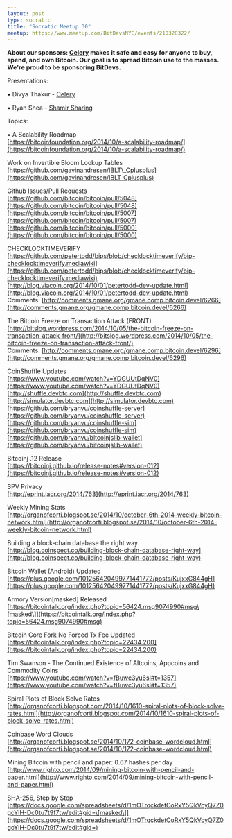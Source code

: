 ```yaml
---
layout: post
type: socratic
title: "Socratic Meetup 30"
meetup: https://www.meetup.com/BitDevsNYC/events/210328322/
---
```


**About our sponsors: [Celery](http://gocelery.com/) makes it safe and easy for anyone to buy, spend, and own Bitcoin. Our goal is to spread Bitcoin use to the masses. We're proud to be sponsoring BitDevs.**

Presentations:

• Divya Thakur - [Celery](http://gocelery.com/)

• Ryan Shea - [Shamir Sharing](https://github.com/onenameio/secret-sharing)

Topics:

• A Scalability Roadmap  
[](https://bitcoinfoundation.org/2014/10/a-scalability-roadmap/)[https://bitcoinfoundation.org/2014/10/a-scalability-roadmap/](https://bitcoinfoundation.org/2014/10/a-scalability-roadmap/)

Work on Invertible Bloom Lookup Tables  
[](https://github.com/gavinandresen/IBLT_Cplusplus)[https://github.com/gavinandresen/IBLT\_Cplusplus](https://github.com/gavinandresen/IBLT_Cplusplus)

Github Issues/Pull Requests  
[](https://github.com/bitcoin/bitcoin/pull/5048)[https://github.com/bitcoin/bitcoin/pull/5048](https://github.com/bitcoin/bitcoin/pull/5048)  
[](https://github.com/bitcoin/bitcoin/pull/5007)[https://github.com/bitcoin/bitcoin/pull/5007](https://github.com/bitcoin/bitcoin/pull/5007)  
[](https://github.com/bitcoin/bitcoin/pull/5000)[https://github.com/bitcoin/bitcoin/pull/5000](https://github.com/bitcoin/bitcoin/pull/5000)

CHECKLOCKTIMEVERIFY  
[](https://github.com/petertodd/bips/blob/checklocktimeverify/bip-checklocktimeverify.mediawiki)[https://github.com/petertodd/bips/blob/checklocktimeverify/bip-checklocktimeverify.mediawiki](https://github.com/petertodd/bips/blob/checklocktimeverify/bip-checklocktimeverify.mediawiki)  
[](http://blog.viacoin.org/2014/10/01/petertodd-dev-update.html)[http://blog.viacoin.org/2014/10/01/petertodd-dev-update.html](http://blog.viacoin.org/2014/10/01/petertodd-dev-update.html)  
Comments: [](http://comments.gmane.org/gmane.comp.bitcoin.devel/6266)[http://comments.gmane.org/gmane.comp.bitcoin.devel/6266](http://comments.gmane.org/gmane.comp.bitcoin.devel/6266)

The Bitcoin Freeze on Transaction Attack (FRONT)  
[](http://bitslog.wordpress.com/2014/10/05/the-bitcoin-freeze-on-transaction-attack-front/)[http://bitslog.wordpress.com/2014/10/05/the-bitcoin-freeze-on-transaction-attack-front/](http://bitslog.wordpress.com/2014/10/05/the-bitcoin-freeze-on-transaction-attack-front/)  
Comments: [](http://comments.gmane.org/gmane.comp.bitcoin.devel/6296)[http://comments.gmane.org/gmane.comp.bitcoin.devel/6296](http://comments.gmane.org/gmane.comp.bitcoin.devel/6296)

CoinShuffle Updates  
[](https://www.youtube.com/watch?v=YDGUUtDqNV0)[https://www.youtube.com/watch?v=YDGUUtDqNV0](https://www.youtube.com/watch?v=YDGUUtDqNV0)  
[](http://shuffle.devbtc.com)[http://shuffle.devbtc.com](http://shuffle.devbtc.com)  
[](http://simulator.devbtc.com)[http://simulator.devbtc.com](http://simulator.devbtc.com)  
[](https://github.com/bryanvu/coinshuffle-server)[https://github.com/bryanvu/coinshuffle-server](https://github.com/bryanvu/coinshuffle-server)  
[](https://github.com/bryanvu/coinshuffle-sim)[https://github.com/bryanvu/coinshuffle-sim](https://github.com/bryanvu/coinshuffle-sim)  
[](https://github.com/bryanvu/bitcoinjslib-wallet)[https://github.com/bryanvu/bitcoinjslib-wallet](https://github.com/bryanvu/bitcoinjslib-wallet)

Bitcoinj .12 Release  
[](https://bitcoinj.github.io/release-notes#version-012)[https://bitcoinj.github.io/release-notes#version-012](https://bitcoinj.github.io/release-notes#version-012)

SPV Privacy  
[](http://eprint.iacr.org/2014/763)[http://eprint.iacr.org/2014/763](http://eprint.iacr.org/2014/763)

Weekly Mining Stats  
[](http://organofcorti.blogspot.se/2014/10/october-6th-2014-weekly-bitcoin-network.html)[http://organofcorti.blogspot.se/2014/10/october-6th-2014-weekly-bitcoin-network.html](http://organofcorti.blogspot.se/2014/10/october-6th-2014-weekly-bitcoin-network.html)

Building a block-chain database the right way  
[](http://blog.coinspect.co/building-block-chain-database-right-way)[http://blog.coinspect.co/building-block-chain-database-right-way](http://blog.coinspect.co/building-block-chain-database-right-way)

Bitcoin Wallet (Android) Updated  
[](https://plus.google.com/101256420499771441772/posts/KujxxG844gH)[https://plus.google.com/101256420499771441772/posts/KujxxG844gH](https://plus.google.com/101256420499771441772/posts/KujxxG844gH)

Armory Version\[masked\] Released  
[](https://bitcointalk.org/index.php?topic=56424.msg9074990#msg)[https://bitcointalk.org/index.php?topic=56424.msg9074990#msg\[masked\]](https://bitcointalk.org/index.php?topic=56424.msg9074990#msg)

Bitcoin Core Fork No Forced Tx Fee Updated  
[](https://bitcointalk.org/index.php?topic=22434.200)[https://bitcointalk.org/index.php?topic=22434.200](https://bitcointalk.org/index.php?topic=22434.200)

Tim Swanson - The Continued Existence of Altcoins, Appcoins and Commodity Coins  
[](https://www.youtube.com/watch?v=fBuwc3yu6sI#t=1357)[https://www.youtube.com/watch?v=fBuwc3yu6sI#t=1357](https://www.youtube.com/watch?v=fBuwc3yu6sI#t=1357)

Spiral Plots of Block Solve Rates  
[](http://organofcorti.blogspot.com/2014/10/1610-spiral-plots-of-block-solve-rates.html)[http://organofcorti.blogspot.com/2014/10/1610-spiral-plots-of-block-solve-rates.html](http://organofcorti.blogspot.com/2014/10/1610-spiral-plots-of-block-solve-rates.html)

Coinbase Word Clouds  
[](http://organofcorti.blogspot.se/2014/10/172-coinbase-wordcloud.html)[http://organofcorti.blogspot.se/2014/10/172-coinbase-wordcloud.html](http://organofcorti.blogspot.se/2014/10/172-coinbase-wordcloud.html)

Mining Bitcoin with pencil and paper: 0.67 hashes per day  
[](http://www.righto.com/2014/09/mining-bitcoin-with-pencil-and-paper.html)[http://www.righto.com/2014/09/mining-bitcoin-with-pencil-and-paper.html](http://www.righto.com/2014/09/mining-bitcoin-with-pencil-and-paper.html)

SHA-256, Step by Step  
[](https://docs.google.com/spreadsheets/d/1mOTrqckdetCoRxY5QkVcyQ7Z0gcYIH-Dc0tu7t9f7tw/edit#gid=)[https://docs.google.com/spreadsheets/d/1mOTrqckdetCoRxY5QkVcyQ7Z0gcYIH-Dc0tu7t9f7tw/edit#gid=\[masked\]](https://docs.google.com/spreadsheets/d/1mOTrqckdetCoRxY5QkVcyQ7Z0gcYIH-Dc0tu7t9f7tw/edit#gid=)

